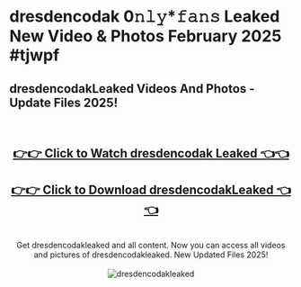 # dresdencodak 0𝚗𝚕𝚢*𝚏𝚊𝚗𝚜 Leaked New Video & Photos February 2025 #tjwpf

<h2>dresdencodakLeaked Videos And Photos - Update Files 2025!</h2>
<br>
<div align="center">
<h2><a href="https://mediaupload.pro?title=dresdencodak&ref=11F" rel="nofollow">👉👉 Click to Watch dresdencodak Leaked 👈👈</a></h2>
<h2><a href="https://mediaupload.pro?title=dresdencodak&ref=11F" rel="nofollow">👉👉 Click to Download dresdencodakLeaked 👈👈</a></h2>
<br>
Get dresdencodakleaked and all content. Now you can access all videos and pictures of dresdencodakleaked. New Updated Files 2025!
<br>
<br>
<a href="https://mediaupload.pro?title=dresdencodak&ref=11F" rel="nofollow" data-target="animated-image.originalLink"><img src="https://i.ibb.co/Gkj2r4b/banner.png" alt="dresdencodakleaked" style="max-width: 100%; display: inline-block;" data-target="animated-image.originalImage"></a>
</div>
<br>


